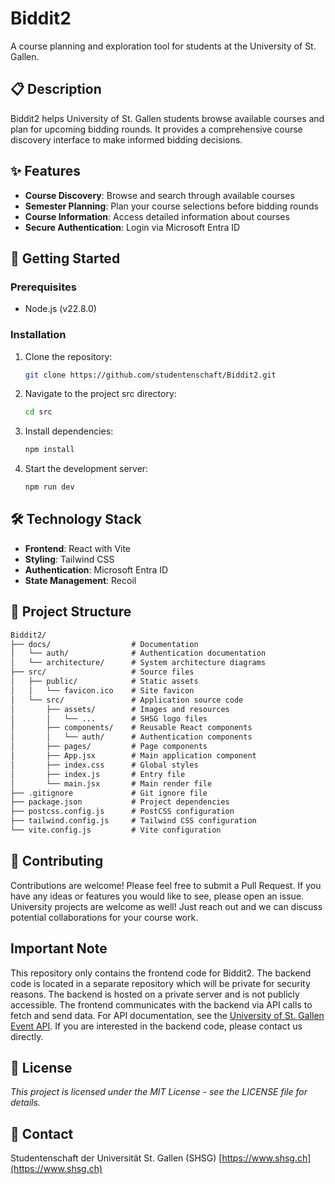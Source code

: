 # Biddit2

A course planning and exploration tool for students at the University of St. Gallen.

## 📋 Description

Biddit2 helps University of St. Gallen students browse available courses and plan for upcoming bidding rounds. It provides a comprehensive course discovery interface to make informed bidding decisions.

## ✨ Features

- **Course Discovery**: Browse and search through available courses
- **Semester Planning**: Plan your course selections before bidding rounds
- **Course Information**: Access detailed information about courses
- **Secure Authentication**: Login via Microsoft Entra ID

## 🚀 Getting Started

### Prerequisites

- Node.js (v22.8.0)

### Installation

1. Clone the repository:

   ```bash
   git clone https://github.com/studentenschaft/Biddit2.git
   ```

2. Navigate to the project src directory:

   ```bash
   cd src
   ```

3. Install dependencies:

   ```bash
   npm install
   ```

4. Start the development server:

   ```bash
   npm run dev
   ```

## 🛠️ Technology Stack

- **Frontend**: React with Vite
- **Styling**: Tailwind CSS
- **Authentication**: Microsoft Entra ID
- **State Management**: Recoil

## 📁 Project Structure

```txt
Biddit2/
├── docs/                  # Documentation
│   └── auth/              # Authentication documentation
│   └── architecture/      # System architecture diagrams
├── src/                   # Source files
│   ├── public/            # Static assets
│   │   └── favicon.ico    # Site favicon
│   └── src/               # Application source code
│       ├── assets/        # Images and resources
│       │   └── ...        # SHSG logo files
│       ├── components/    # Reusable React components
│       │   └── auth/      # Authentication components
│       ├── pages/         # Page components
│       ├── App.jsx        # Main application component
│       ├── index.css      # Global styles
│       ├── index.js       # Entry file
│       └── main.jsx       # Main render file
├── .gitignore             # Git ignore file
├── package.json           # Project dependencies
├── postcss.config.js      # PostCSS configuration
├── tailwind.config.js     # Tailwind CSS configuration
└── vite.config.js         # Vite configuration
```

## 🤝 Contributing

Contributions are welcome! Please feel free to submit a Pull Request.
If you have any ideas or features you would like to see, please open an issue.
University projects are welcome as well! Just reach out and we can discuss potential collaborations for your course work.

## Important Note

This repository only contains the frontend code for Biddit2. The backend code is located in a separate repository which will be private for security reasons. The backend is hosted on a private server and is not publicly accessible. The frontend communicates with the backend via API calls to fetch and send data.
For API documentation, see the [University of St. Gallen Event API](https://integration.unisg.ch/eventapi/swagger/index.html).
If you are interested in the backend code, please contact us directly.

## 📝 License

_This project is licensed under the MIT License - see the LICENSE file for details._

## 👥 Contact

Studentenschaft der Universität St. Gallen (SHSG)
[https://www.shsg.ch](https://www.shsg.ch)

